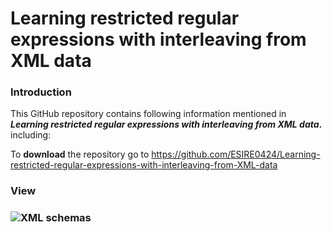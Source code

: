 # Learning restricted regular expressions with interleaving from XML data

### Introduction

This GitHub repository contains following information mentioned in ***Learning restricted regular expressions with interleaving from XML data*.** including:

To **download** the repository go to https://github.com/ESIRE0424/Learning-restricted-regular-expressions-with-interleaving-from-XML-data

### View

### ![XML schemas](https://github.com/clRE/XMLSchemas/blob/master/XML%20schemas.png)
